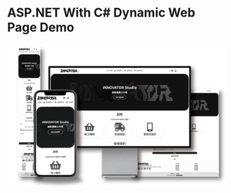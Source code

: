 # ASP.NET With C# Dynamic Web Page Demo
![Intro](https://github.com/siuwai1999/ASP.NETWithCSharp-DynamicWebPage-Demo/blob/main/img/Intro.png?raw=true)
